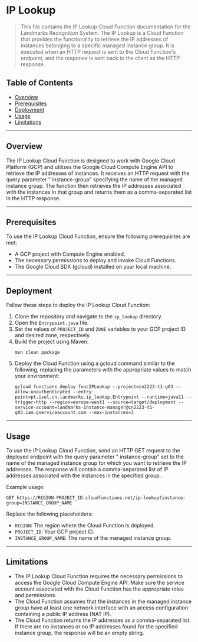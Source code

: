 # IP Lookup

> This file contains the IP Lookup Cloud Function documentation for the Landmarks Recognition System.
> The IP Lookup is a Cloud Function that provides the functionality to retrieve the IP addresses of instances belonging
> to a specific managed instance group. It is executed when an HTTP request is sent to the Cloud Function's endpoint,
> and
> the response is sent back to the client as the HTTP response.

## Table of Contents

- [Overview](#overview)
- [Prerequisites](#prerequisites)
- [Deployment](#deployment)
- [Usage](#usage)
- [Limitations](#limitations)

---

## Overview

The IP Lookup Cloud Function is designed to work with Google Cloud Platform (GCP) and utilizes the Google Cloud Compute
Engine API to retrieve the IP addresses of instances. It receives an HTTP request with the query parameter "
instance-group" specifying the name of the managed instance group. The function then retrieves the IP addresses
associated with the instances in that group and returns them as a comma-separated list in the HTTP response.

---

## Prerequisites

To use the IP Lookup Cloud Function, ensure the following prerequisites are met:

- A GCP project with Compute Engine enabled.
- The necessary permissions to deploy and invoke Cloud Functions.
- The Google Cloud SDK (gcloud) installed on your local machine.

---

## Deployment

Follow these steps to deploy the IP Lookup Cloud Function:

1. Clone the repository and navigate to the `ip_lookup` directory.
2. Open the `Entrypoint.java` file.
3. Set the values of `PROJECT_ID` and `ZONE` variables to your GCP project ID and desired zone, respectively.
4. Build the project using Maven:
   ```
   mvn clean package
   ```
5. Deploy the Cloud Function using a gcloud command similar to the following, replacing the parameters with the
   appropriate values to match your environment:
   ```
   gcloud functions deploy funcIPLookup --project=cn2223-t1-g03 --allow-unauthenticated --entry-point=pt.isel.cn.landmarks.ip_lookup.Entrypoint --runtime=java11 --trigger-http --region=europe-west1 --source=target/deployment --service-account=landmarks-instance-manager@cn2223-t1-g03.iam.gserviceaccount.com --max-instances=3
   ```

---

## Usage

To use the IP Lookup Cloud Function, send an HTTP GET request to the deployed endpoint with the query parameter "
instance-group" set to the name of the managed instance group for which you want to retrieve the IP addresses. The
response will contain a comma-separated list of IP addresses associated with the instances in the specified group.

Example usage:

```
GET https://REGION-PROJECT_ID.cloudfunctions.net/ip-lookup?instance-group=INSTANCE_GROUP_NAME
```

Replace the following placeholders:

- `REGION`: The region where the Cloud Function is deployed.
- `PROJECT_ID`: Your GCP project ID.
- `INSTANCE_GROUP_NAME`: The name of the managed instance group.

---

## Limitations

- The IP Lookup Cloud Function requires the necessary permissions to access the Google Cloud Compute Engine API. Make
  sure the service account associated with the Cloud Function has the appropriate roles and permissions.
- The Cloud Function assumes that the instances in the managed instance group have at least one network interface with
  an access configuration containing a public IP address (NAT IP).
- The Cloud Function returns the IP addresses as a comma-separated list. If there are no instances or no IP addresses
  found for the specified instance group, the response will be an empty string.
